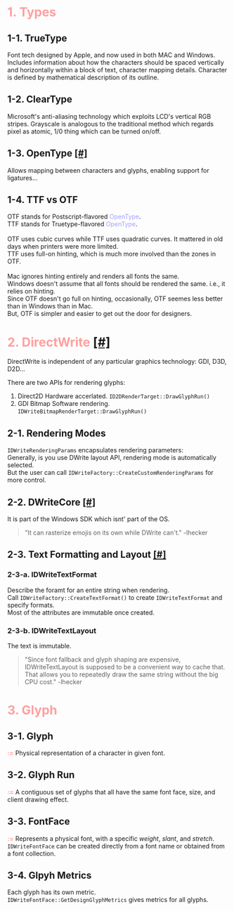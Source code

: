 # <span style="color: #ffa0a0">1. Types</span>

## 1-1. TrueType
Font tech designed by Apple, and now used in both MAC and Windows.
Includes information about how the characters should be spaced vertically and
horizontally within a block of text, character mapping details.
Character is defined by mathematical description of its outline.

## 1-2. ClearType
Microsoft's anti-aliasing technology which exploits LCD's vertical RGB stripes.
Grayscale is analogous to the traditional method which regards pixel as atomic, 
1/0 thing which can be turned on/off.

## 1-3. OpenType [[#]](https://learn.microsoft.com/en-us/windows/win32/intl/opentype-font-format)
Allows mapping between characters and glyphs, enabling support for ligatures...

## 1-4. TTF vs OTF
OTF stands for Postscript-flavored <span style="color: #a0a0ff">OpenType</span>.<br>
TTF stands for Truetype-flavored <span style="color: #a0a0ff">OpenType</span>.<br><br>
OTF uses cubic curves while TTF uses quadratic curves. It mattered in old days when printers were more limited.<br>
TTF uses full-on hinting, which is much more involved than the zones in OTF.<br><br>
Mac ignores hinting entirely and renders all fonts the same.<br>
Windows doesn't assume that all fonts should be rendered the same. i.e., it relies on hinting.<br>
Since OTF doesn't go full on hinting, occasionally, OTF seemes less better than in Windows than in Mac.<br>
But, OTF is simpler and easier to get out the door for designers.


# <span style="color: #ffa0a0">2. DirectWrite</span> [[#]](https://learn.microsoft.com/en-us/typography/cleartype/)
DirectWrite is independent of any particular graphics technology: GDI, D3D, D2D...

There are two APIs for rendering glyphs:<br>
1. Direct2D
    Hardware accerlated.
    `ID2DRenderTarget::DrawGlyphRun()`
2. GDI Bitmap
    Software rendering.
    `IDWriteBitmapRenderTarget::DrawGlyphRun()`


## 2-1. Rendering Modes
`IDWriteRenderingParams` encapsulates rendering parameters:<br>
Generally, is you use DWrite layout API, rendering mode is automatically selected.<br>
But the user can call `IDWriteFactory::CreateCustomRenderingParams` for more control.<br>

## 2-2. DWriteCore [[#]](https://learn.microsoft.com/en-us/windows/win32/directwrite/dwritecore-overview)
It is part of the Windows SDK which isnt' part of the OS.<br>
> "It can rasterize emojis on its own while DWrite can't." -lhecker
>

## 2-3. Text Formatting and Layout [[#]](https://learn.microsoft.com/en-us/windows/win32/directwrite/text-formatting-and-layout)

### 2-3-a. IDWriteTextFormat
Describe the foramt for an entire string when rendering.<br>
Call `IDWriteFactory::CreateTextFormat()` to create `IDWriteTextFormat` and specify formats.<br>
Most of the attributes are immutable once created.

### 2-3-b. IDWriteTextLayout
The text is immutable.
> "Since font fallback and glyph shaping are expensive, 
> IDWriteTextLayout is supposed to be a convenient way to cache that.
> That allows you to repeatedly draw the same string without the big CPU cost." -lhecker
>

# <span style="color: #ffa0a0">3. Glyph</span>

## 3-1. Glyph
<span style="color: #ffa0a0">**:=**</span> Physical representation of a character in given font.

## 3-2. Glyph Run
<span style="color: #ffa0a0">**:=**</span> A contiguous set of glyphs that all have the same font face, size, and client drawing effect.

## 3-3. FontFace
<span style="color: #ffa0a0">**:=**</span> Represents a physical font, with a specific *weight*, *slant*, and *stretch*.<br>
`IDWriteFontFace` can be created directly from a font name or obtained from a font collection.

## 3-4. Glpyh Metrics
Each glyph has its own metric.<br>
`IDWriteFontFace::GetDesignGlyphMetrics` gives metrics for all glyphs.
